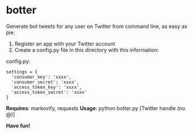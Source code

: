 # botter
Generate bot tweets for any user on Twitter from command line, as easy as pie:

1. Register an app with your Twitter account
2. Create a config.py file in this directory with this information:

config.py:

    settings = {
      'consumer_key': 'xxxx',
      'consumer_secret': 'xxxx',
      'access_token_key': 'xxxx',
      'access_token_secret': 'xxxx'
    }

**Requires**: markovify, requests
**Usage**: python botter.py [Twitter handle (no @)]

**Have fun!**